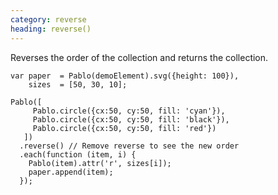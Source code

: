 ```yaml
--- 
category: reverse
heading: reverse()
---
```


Reverses the order of the collection and returns the collection.

    var paper  = Pablo(demoElement).svg({height: 100}),
        sizes  = [50, 30, 10];

    Pablo([
         Pablo.circle({cx:50, cy:50, fill: 'cyan'}),
         Pablo.circle({cx:50, cy:50, fill: 'black'}),
         Pablo.circle({cx:50, cy:50, fill: 'red'})
       ])
      .reverse() // Remove reverse to see the new order
      .each(function (item, i) {
        Pablo(item).attr('r', sizes[i]);
        paper.append(item);
      });